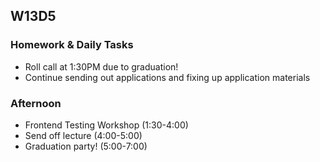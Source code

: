 ## W13D5
### Homework & Daily Tasks

* Roll call at 1:30PM due to graduation!
* Continue sending out applications and fixing up application materials

### Afternoon
* Frontend Testing Workshop (1:30-4:00)
* Send off lecture (4:00-5:00)
* Graduation party! (5:00-7:00)


[Jobberwocky]: http://progress.appacademy.io/jobberwocky
[pair-boarding-index]: ../technical-skills/whiteboarding/index.md
